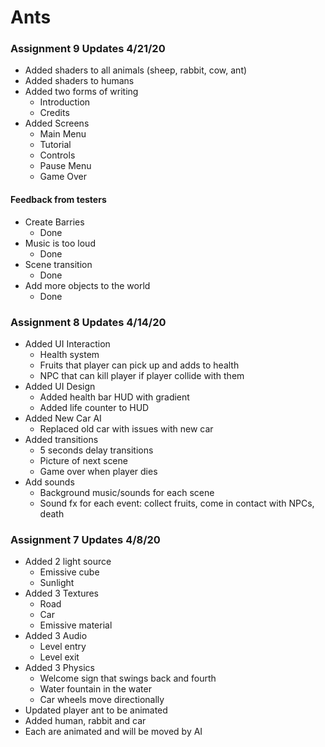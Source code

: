 # Ants
### Assignment 9 Updates 4/21/20
- Added shaders to all animals (sheep, rabbit, cow, ant)
- Added shaders to humans
- Added two forms of writing
  * Introduction
  * Credits
- Added Screens
  * Main Menu
  * Tutorial
  * Controls
  * Pause Menu
  * Game Over
#### Feedback from testers
- Create Barries 
  * Done
- Music is too loud
  * Done
- Scene transition
  * Done
- Add more objects to the world
  * Done
### Assignment 8 Updates 4/14/20
- Added UI Interaction
  * Health system
  * Fruits that player can pick up and adds to health
  * NPC that can kill player if player collide with them
- Added UI Design
  * Added health bar HUD with gradient
  * Added life counter to HUD
- Added New Car AI
  * Replaced old car with issues with new car
- Added transitions
  * 5 seconds delay transitions
  * Picture of next scene
  * Game over when player dies
- Add sounds
  * Background music/sounds for each scene
  * Sound fx for each event: collect fruits, come in contact with NPCs, death
### Assignment 7 Updates 4/8/20
- Added 2 light source 
  * Emissive cube
  * Sunlight
- Added 3 Textures
  * Road
  * Car
  * Emissive material
- Added 3 Audio
  * Level entry 
  * Level exit
- Added 3 Physics
  * Welcome sign that swings back and fourth
  * Water fountain in the water 
  * Car wheels move directionally
- Updated player ant to be animated
- Added human, rabbit and car
- Each are animated and will be moved by AI
